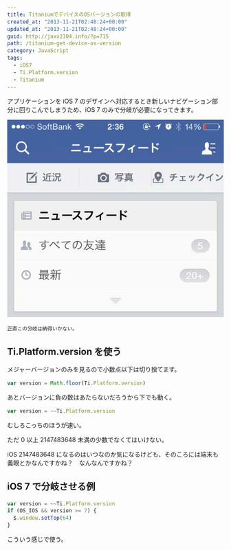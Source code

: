 ```yaml
---
title: TitaniumでデバイスのOSバージョンの取得
created_at: "2013-11-21T02:48:24+00:00"
updated_at: "2013-11-21T02:48:24+00:00"
guid: http://jaxx2104.info/?p=715
path: /titanium-get-device-os-version
category: JavaScript
tags:
  - iOS7
  - Ti.Platform.version
  - Titanium
---
```


アプリケーションを iOS 7 のデザインへ対応するとき新しいナビゲーション部分に回りこんでしまうため、iOS 7 のみで分岐が必要になってきます。

![](./f19313ab36c560af5c9a4d02c866846d.jpg)

<small>正直この分岐は納得いかない。</small>

<!--more-->

## Ti.Platform.version を使う

メジャーバージョンのみを見るので小数点以下は切り捨てます。

```js
var version = Math.floor(Ti.Platform.version)
```

あとバージョンに負の数はあたらないだろうから下でも動く。

```js
var version = ~~Ti.Platform.version
```

むしろこっちのほうが速い。

ただ 0 以上 2147483648 未満の少数でなくてはいけない。

iOS 2147483648 になるのはいつなのか気になるけども、そのころには端末も義眼とかなんですかね？　なんなんですかね？

## iOS 7 で分岐させる例

```js
var version = ~~Ti.Platform.version
if (OS_IOS && version >= 7) {
  $.window.setTop(64)
}
```

こういう感じで使う。
